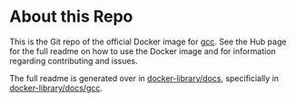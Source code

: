 # About this Repo

This is the Git repo of the official Docker image for [gcc](https://registry.hub.docker.com/_/gcc/). See the
Hub page for the full readme on how to use the Docker image and for information
regarding contributing and issues.

The full readme is generated over in [docker-library/docs](https://github.com/docker-library/docs),
specificially in [docker-library/docs/gcc](https://github.com/docker-library/docs/tree/master/gcc).
